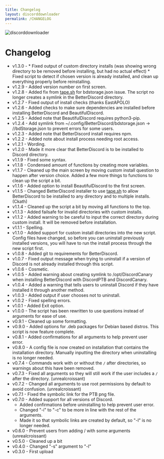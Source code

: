 ```yaml
---
title: Changelog
layout: discorddownloader
permalink: /CHANGELOG
---
```


![discorddownloader](https://raw.githubusercontent.com/simoniz0r/discorddownloader/master/Screenshot.png)


# Changelog

* v1.3.0 - 
		* Fixed output of custom directory installs (was showing wrong directory to be removed before installing, but had no actual effect)
		* Fixed script to detect if chosen version is already installed, and clean up everything properly before reinstalling.
* v1.2.9 - Added version number on first screen.
* v1.2.8 - Added fix from [tape.sh](https://github.com/Ckath/Discord-stuff/blob/master/scripts/tape.sh) for bdstorage.json issue. The script no longer creates a symlink in the BetterDiscord directory.
* v1.2.7 - Fixed output of install checks (thanks EastAPOLO)
* v1.2.6 - Added checks to make sure dependencies are installed before installing BetterDiscord and BeautifulDiscord.
* v1.2.5 - Added note that BeautifulDiscord requires python3-pip.
* v1.2.4 - Add symlink from ~/.config/BetterDiscord/bdstorage.json -> //bdStorage.json to prevent errors for some users.
* v1.2.3 - Added note that BetterDiscord install requires npm.
* v1.2.2 - Added note about install process needing root access.
* v1.2.1 - Wording.
* v1.2.0 - Made it more clear that BetterDiscord is to be installed to Discord directory.
* v1.1.9 - Fixed some syntax.
* v1.1.8 - Condensed amount of functions by creating more variables.
* v1.1.7 - Cleaned up the main screen by moving custom install question to happen after version choice.  Added a few more things to functions to clean up the script a bit.
* v1.1.6 - Added option to install BeautifulDiscord to the first screen.
* v1.1.5 - Changed BetterDiscord installer to use [tape.sh](https://github.com/Ckath/Discord-stuff/blob/master/scripts/tape.sh) to allow BetterDiscord to be installed to any directory and to multiple installs. (Ckath)
* v1.1.4 - Cleaned up the script a bit by moving all functions to the top.
* v1.1.3 - Added failsafe for invalid directories with custom installs.
* v1.1.2 - Added warning to be careful to input the correct directory during custom install.  It will be removed before installation.
* v1.1.1 - Spelling.
* v1.1.0 - Added support for custom install directories into the new script.  Config files have changed, so before you can uninstall previously installed versions, you will have to run the install process through the new script first.
* v1.0.8 - Added git to requirements for BetterDiscord.
* v1.0.7 - Fixed output message when trying to uninstall if a version of Discord is not already installed through this script.
* v1.0.6 - Cosmetic.
* v1.0.5 - Added warning about creating symlink to /opt/DiscordCanary when installing BetterDiscord with DiscordPTB and DiscordCanary.
* v1.0.4 - Added a warning that tells users to uninstall Discord if they have installed it through another method.
* v1.0.3 - Added output if user chooses not to uninstall.
* v1.0.2 - Fixed spelling errors.
* v1.0.1 - Added Exit option.
* v1.0.0 - The script has been rewritten to use questions instead of arguments for ease of use.
* v0.9.1 - Cleaned up some formatting.
* v0.9.0 - Added options for .deb packages for Debian based distros.  This script is now feature complete.
* v0.8.1 - Added confirmations for all arguments to help prevent user error.
* v0.8.0 - A config file is now created on installation that contains the installation directory.  Manually inputting the directory when uninstalling is no longer needed.
* v0.7.4 - Commands work with or without the `/` after directories, so warnings about this have been removed.
* v0.7.3 - Fixed all arguments so they will still work if the user includes a `/` after the directory. (unrealcroissant)
* v0.7.2 - Changed all arguments to use root permissions by default to avoid confusion. (unrealcroissant)
* v0.7.1 - Fixed the symbolic link for the PTB png file.
* v0.7.0 - Added support for all versions of Discord.  
	* Added confirmations before uninstalling to help prevent user error.  
	* Changed "-i" to "-c" to be more in line with the rest of the arguments.  
	* Made it so that symbolic links are created by default, so "-l" is no longer needed.
* v0.6.0 - Prevent users from adding / with some arguments (unrealcroissant)
* v0.5.0 - Cleaned up a bit
* v0.4.0 - Changed "-s" argument to "-l"
* v0.3.0 - First upload
